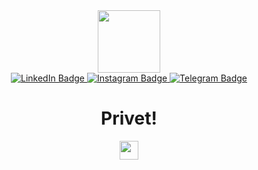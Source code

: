 <div id="header" align="center">
  <img src="https://i.giphy.com/media/v1.Y2lkPTc5MGI3NjExM2Y0ZmdoZDNtcWYzYTZ6MnNqbDU5OGJlaTBzMzl6NDRpdTUzZDZuaCZlcD12MV9pbnRlcm5hbF9naWZfYnlfaWQmY3Q9Zw/LWJ7cKyiWPCnVyuAhT/giphy.gif" width="100"/>
</div>

<div id="badges" align="center">
  <a href="https://www.linkedin.com/in/ekaterina-potapova-99418a328/">
    <img src="https://img.shields.io/badge/LinkedIn-blue?style=for-the-badge&logo=linkedin&logoColor=white" alt="LinkedIn Badge"/>
  </a>
  <a href="https://www.instagram.com/_potapovakate_">
    <img src="https://img.shields.io/badge/Instagram-red?style=for-the-badge&logo=instagram&logoColor=white" alt="Instagram Badge"/>
  </a>
  <a href="https://t.me/potara1">
    <img src="https://img.shields.io/badge/Telegram-blue?style=for-the-badge&logo=telegram&logoColor=white" alt="Telegram Badge"/>
  </a>
</div>

<div align="center">
<img src="https://komarev.com/ghpvc/?username=potara1&style=flat-square&color=blue" alt=""/>
<h1>
  Privet!
</h1>
  <img src="https://media.giphy.com/media/hvRJCLFzcasrR4ia7z/giphy.gif" width="30px"/>
